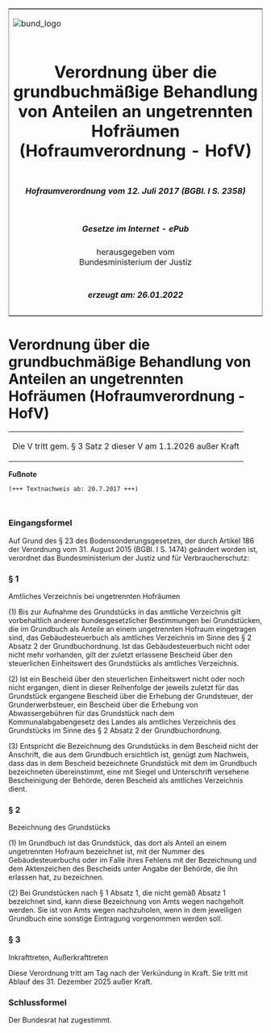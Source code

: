 <span id="DECKBLATT.html"></span>

<table border="0" frame="border" width="100%">

<tr valign="top">

<td align="left">

![bund\_logo](BfJ_2021_Web_de_de.gif)

</td>

<td align="right">

 

</td>

</tr>

<tr align="center" valign="middle">

<td colspan="2">

# Verordnung über die grundbuchmäßige Behandlung von Anteilen an ungetrennten Hofräumen (Hofraumverordnung - HofV)

</td>

</tr>

<tr align="center" valign="middle">

<td colspan="2">

##### Hofraumverordnung vom 12. Juli 2017 (BGBl. I S. 2358)

</td>

</tr>

<tr align="center" valign="middle">

<td colspan="2">

  
  

##### Gesetze im Internet - ePub  
  
herausgegeben vom  
Bundesministerium der Justiz

</td>

</tr>

<tr align="center" valign="bottom">

<td colspan="2">

  
  

##### erzeugt am: 26.01.2022

</td>

</tr>

</table>

<span id="BJNR235800017.html"></span>

# Verordnung über die grundbuchmäßige Behandlung von Anteilen an ungetrennten Hofräumen (Hofraumverordnung - HofV)

<div>

<div class="jnhtml">

<table width="100%">

<colgroup>

<col width="10%">

</col>

<col width="90%">

</col>

</colgroup>

<tr>

<td class="StandkommentarAufh" colspan="2">

Die V tritt gem. § 3 Satz 2 dieser V am 1.1.2026 außer Kraft

</div>

</div>

</td>

</tr>

</table>

</div>

</div>

<div>

  
**Fußnote**

<div class="jnhtml">

<div>

<div class="jurAbsatz">

  

``` 
(+++ Textnachweis ab: 20.7.2017 +++)

 
```

</div>

</div>

</div>

</div>

<span id="BJNR235800017BJNE000100000.html"></span>

### Eingangsformel  

<div>

<div class="jnhtml">

<div>

<div class="jurAbsatz">

Auf Grund des § 23 des Bodensonderungsgesetzes, der durch Artikel 186
der Verordnung vom 31. August 2015 (BGBl. I S. 1474) geändert worden
ist, verordnet das Bundesministerium der Justiz und für
Verbraucherschutz:

</div>

</div>

</div>

</div>

<span id="BJNR235800017BJNE000200000.html"></span>

### § 1  
Amtliches Verzeichnis bei ungetrennten Hofräumen

<div>

<div class="jnhtml">

<div>

<div class="jurAbsatz">

(1) Bis zur Aufnahme des Grundstücks in das amtliche Verzeichnis gilt
vorbehaltlich anderer bundesgesetzlicher Bestimmungen bei Grundstücken,
die im Grundbuch als Anteile an einem ungetrennten Hofraum eingetragen
sind, das Gebäudesteuerbuch als amtliches Verzeichnis im Sinne des § 2
Absatz 2 der Grundbuchordnung. Ist das Gebäudesteuerbuch nicht oder
nicht mehr vorhanden, gilt der zuletzt erlassene Bescheid über den
steuerlichen Einheitswert des Grundstücks als amtliches Verzeichnis.

</div>

<div class="jurAbsatz">

(2) Ist ein Bescheid über den steuerlichen Einheitswert nicht oder noch
nicht ergangen, dient in dieser Reihenfolge der jeweils zuletzt für das
Grundstück ergangene Bescheid über die Erhebung der Grundsteuer, der
Grunderwerbsteuer, ein Bescheid über die Erhebung von Abwassergebühren
für das Grundstück nach dem Kommunalabgabengesetz des Landes als
amtliches Verzeichnis des Grundstücks im Sinne des § 2 Absatz 2 der
Grundbuchordnung.

</div>

<div class="jurAbsatz">

(3) Entspricht die Bezeichnung des Grundstücks in dem Bescheid nicht der
Anschrift, die aus dem Grundbuch ersichtlich ist, genügt zum Nachweis,
dass das in dem Bescheid bezeichnete Grundstück mit dem im Grundbuch
bezeichneten übereinstimmt, eine mit Siegel und Unterschrift versehene
Bescheinigung der Behörde, deren Bescheid als amtliches Verzeichnis
dient.

</div>

</div>

</div>

</div>

<span id="BJNR235800017BJNE000300000.html"></span>

### § 2  
Bezeichnung des Grundstücks

<div>

<div class="jnhtml">

<div>

<div class="jurAbsatz">

(1) Im Grundbuch ist das Grundstück, das dort als Anteil an einem
ungetrennten Hofraum bezeichnet ist, mit der Nummer des
Gebäudesteuerbuchs oder im Falle ihres Fehlens mit der Bezeichnung und
dem Aktenzeichen des Bescheids unter Angabe der Behörde, die ihn
erlassen hat, zu bezeichnen.

</div>

<div class="jurAbsatz">

(2) Bei Grundstücken nach § 1 Absatz 1, die nicht gemäß Absatz 1
bezeichnet sind, kann diese Bezeichnung von Amts wegen nachgeholt
werden. Sie ist von Amts wegen nachzuholen, wenn in dem jeweiligen
Grundbuch eine sonstige Eintragung vorgenommen werden soll.

</div>

</div>

</div>

</div>

<span id="BJNR235800017BJNE000400000.html"></span>

### § 3  
Inkrafttreten, Außerkrafttreten

<div>

<div class="jnhtml">

<div>

<div class="jurAbsatz">

Diese Verordnung tritt am Tag nach der Verkündung in Kraft. Sie tritt
mit Ablauf des 31. Dezember 2025 außer Kraft.

</div>

</div>

</div>

</div>

<span id="BJNR235800017BJNE000500000.html"></span>

### Schlussformel  

<div>

<div class="jnhtml">

<div>

<div class="jurAbsatz">

Der Bundesrat hat zugestimmt.

</div>

</div>

</div>

</div>
